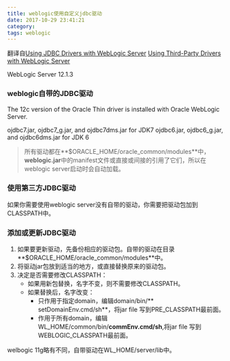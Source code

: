```yaml
---
title: weblogic使用自定义jdbc驱动
date: 2017-10-29 23:41:21
category:
tags: weblogic
---
```

翻译自[Using JDBC Drivers with WebLogic Server](https://docs.oracle.com/middleware/1213/wls/JDBCA/third_party_drivers.htm#JDBCA231)
[Using Third-Party Drivers with WebLogic Server](https://docs.oracle.com/cd/E13222_01/wls/docs81/jdbc/thirdparty.html#1050527)

WebLogic Server 12.1.3

### weblogic自带的JDBC驱动
The 12c version of the Oracle Thin driver is installed with Oracle WebLogic Server.

ojdbc7.jar, ojdbc7_g.jar, and ojdbc7dms.jar for JDK7
ojdbc6.jar, ojdbc6_g.jar, and ojdbc6dms.jar for JDK 6

> 所有驱动都在**$ORACLE_HOME/oracle_common/modules**中，**weblogic.jar**中的manifest文件或直接或间接的引用了它们，所以在weblogic server启动时会自动加载。

### 使用第三方JDBC驱动
如果你需要使用weblogic server没有自带的驱动，你需要把驱动包加到CLASSPATH中。


### 添加或更新JDBC驱动
1. 如果要更新驱动，先备份相应的驱动包。自带的驱动在目录**$ORACLE_HOME/oracle_common/modules**中。
2. 将驱动jar包放到适当的地方，或直接替换原来的驱动包。
3. 决定是否需要修改CLASSPATH：
   - 如果用新包替换，名字不变，则不需要修改CLASSPATH。
   - 如果替换后，名字改变：
     - 只作用于指定domain，编辑domain/bin/** setDomainEnv.cmd/sh**，将jar file 写到PRE_CLASSPATH最前面。
     - 作用于所有domain，编辑WL_HOME/common/bin/**commEnv.cmd/sh**,将jar file 写到WEBLOGIC_CLASSPATH最前面。


welbogic 11g略有不同，自带驱动在WL_HOME/server/lib中。     